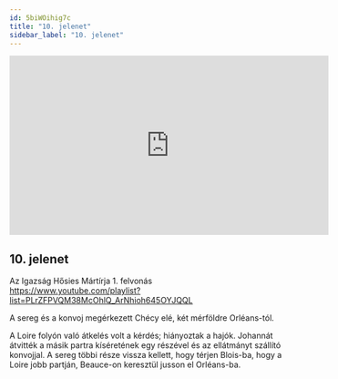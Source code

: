 ```yaml
---
id: 5biWOihig7c
title: "10. jelenet"
sidebar_label: "10. jelenet"
---
```


<div class="video-float-container">
  <iframe
    width="560"
    height="315"
    src="https://www.youtube.com/embed/5biWOihig7c"
    title="YouTube video player"
    frameborder="0"
    allow="accelerometer; autoplay; clipboard-write; encrypted-media; gyroscope; picture-in-picture; web-share"
    referrerpolicy="strict-origin-when-cross-origin"
    allowfullscreen
  ></iframe>
</div>

## 10. jelenet

Az Igazság Hősies Mártírja 1. felvonás  
https://www.youtube.com/playlist?list=PLrZFPVQM38McOhlQ_ArNhioh645OYJQQL

A sereg és a konvoj megérkezett Chécy elé, két mérföldre Orléans-tól.

A Loire folyón való átkelés volt a kérdés; hiányoztak a hajók. Johannát átvitték a másik partra kíséretének egy részével és az ellátmányt szállító konvojjal. A sereg többi része vissza kellett, hogy térjen Blois-ba, hogy a Loire jobb partján, Beauce-on keresztül jusson el Orléans-ba.
